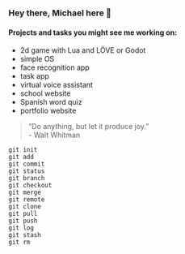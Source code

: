 ### Hey there, Michael here 👋

#### Projects and tasks you might see me working on:
- 2d game with Lua and LÖVE or Godot
- simple OS
- face recognition app
- task app
- virtual voice assistant
- school website
- Spanish word quiz
- portfolio website 

> “Do anything, but let it produce joy.”  
\- Walt Whitman

```
git init
git add
git commit
git status
git branch
git checkout
git merge
git remote
git clone
git pull
git push
git log
git stash
git rm
```
